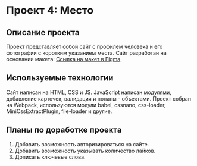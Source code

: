 # Проект 4: Место

## Описание проекта
Проект представляет собой сайт с профилем человека и его фотографии с коротким указанием места.
Сайт разработан на основании макета: [Ссылка на макет в Figma](https://www.figma.com/file/2cn9N9jSkmxD84oJik7xL7/JavaScript.-Sprint-4?node-id=28212%3A269)

## Используемые технологии
Сайт написан на HTML, CSS и JS.
JavaScript написан модулями, добавление карточек, валидация и попапы - объектами.
Проект собран на Webpack, используются модули babel, cssnano, css-loader, MiniCssExtractPlugin, file-loader и другие.

## Планы по доработке проекта 

1. Добавить возможность авторизироваться на сайте.
2. Добавить возможность указывать количество лайков.
3. Дописать ключевые слова.

